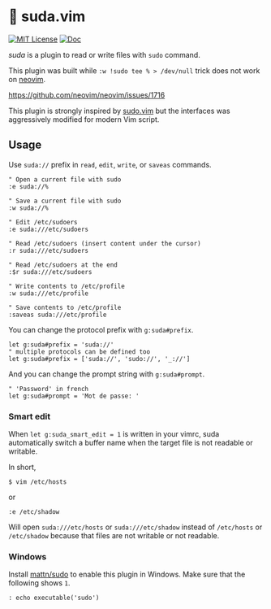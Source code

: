 # 🥪 suda.vim

[![MIT License](https://img.shields.io/badge/license-MIT-blue.svg?style=flat-square)](LICENSE)
[![Doc](https://img.shields.io/badge/doc-%3Ah%20suda-orange.svg?style=flat-square)](doc/suda.txt)

_suda_ is a plugin to read or write files with `sudo` command.

This plugin was built while `:w !sudo tee % > /dev/null` trick does not work on [neovim][].

https://github.com/neovim/neovim/issues/1716

This plugin is strongly inspired by [sudo.vim][] but the interfaces was aggressively modified for modern Vim script.

[sudo.vim]: https://github.com/vim-scripts/sudo.vim
[neovim]: https://github.com/neovim/neovim

## Usage

Use `suda://` prefix in `read`, `edit`, `write`, or `saveas` commands.

```vim
" Open a current file with sudo
:e suda://%

" Save a current file with sudo
:w suda://%

" Edit /etc/sudoers
:e suda:///etc/sudoers

" Read /etc/sudoers (insert content under the cursor)
:r suda:///etc/sudoers

" Read /etc/sudoers at the end
:$r suda:///etc/sudoers

" Write contents to /etc/profile
:w suda:///etc/profile

" Save contents to /etc/profile
:saveas suda:///etc/profile
```

You can change the protocol prefix with `g:suda#prefix`.

```vim
let g:suda#prefix = 'suda://'
" multiple protocols can be defined too
let g:suda#prefix = ['suda://', 'sudo://', '_://']
```

And you can change the prompt string with `g:suda#prompt`.

```vim
" 'Password' in french
let g:suda#prompt = 'Mot de passe: '
```

### Smart edit

When `let g:suda_smart_edit = 1` is written in your vimrc, suda automatically switch a buffer name when the target file is not readable or writable.

In short,

```
$ vim /etc/hosts
```

or

```
:e /etc/shadow
```

Will open `suda:///etc/hosts` or `suda:///etc/shadow` instead of `/etc/hosts` or `/etc/shadow` because that files are not writable or not readable.

### Windows

Install [mattn/sudo](https://github.com/mattn/sudo) to enable this plugin in Windows.
Make sure that the following shows `1`.

```vim
: echo executable('sudo')
```
